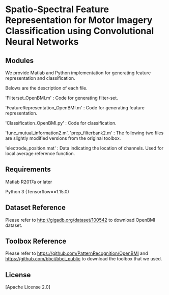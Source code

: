 # Spatio-Spectral Feature Representation for Motor Imagery Classification using Convolutional Neural Networks

## Modules
 We provide Matlab and Python implementation for generating feature representation and classification.

 Belows are the description of each file.
 

'Filterset_OpenBMI.m' : Code for generating filter-set. 

'FeatureRepresentation_OpenBMI.m' : Code for generating feature representation.

'Classification_OpenBMI.py' : Code for classification.

'func_mutual_information2.m', 'prep_filterbank2.m' : The following two files are slightly modified versions from the original toolbox.

'electrode_position.mat' : Data indicating the location of channels. Used for local average reference function.

## Requirements
Matlab R2017a or later

Python 3 (Tensorflow==1.15.0)


## Dataset Reference
Please refer to http://gigadb.org/dataset/100542 to download OpenBMI dataset.


## Toolbox Reference
Please refer to https://github.com/PatternRecognition/OpenBMI and 
https://github.com/bbci/bbci_public to download the toolbox that we used.


## License
[Apache License 2.0]

